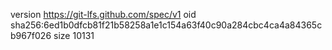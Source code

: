 version https://git-lfs.github.com/spec/v1
oid sha256:6ed1b0dfcb81f21b58258a1e1c154a63f40c90a284cbc4ca4a84365cb967f026
size 10131
